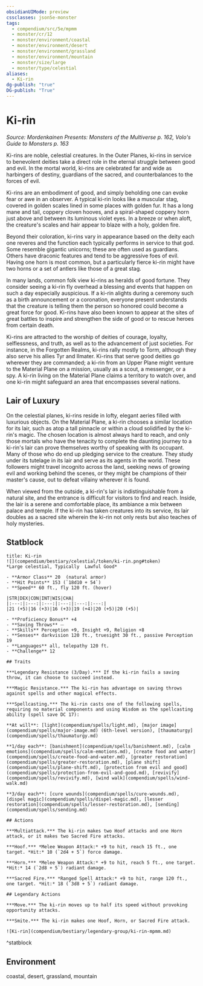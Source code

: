 ```yaml
---
obsidianUIMode: preview
cssclasses: json5e-monster
tags:
  - compendium/src/5e/mpmm
  - monster/cr/12
  - monster/environment/coastal
  - monster/environment/desert
  - monster/environment/grassland
  - monster/environment/mountain
  - monster/size/large
  - monster/type/celestial
aliases:
  - Ki-rin
dg-publish: "true"
DG-publish: "True"
---
```

# Ki-rin
*Source: Mordenkainen Presents: Monsters of the Multiverse p. 162, Volo's Guide to Monsters p. 163*  

Ki-rins are noble, celestial creatures. In the Outer Planes, ki-rins in service to benevolent deities take a direct role in the eternal struggle between good and evil. In the mortal world, ki-rins are celebrated far and wide as harbingers of destiny, guardians of the sacred, and counterbalances to the forces of evil.

Ki-rins are an embodiment of good, and simply beholding one can evoke fear or awe in an observer. A typical ki-rin looks like a muscular stag, covered in golden scales lined in some places with golden fur. It has a long mane and tail, coppery cloven hooves, and a spiral-shaped coppery horn just above and between its luminous violet eyes. In a breeze or when aloft, the creature's scales and hair appear to blaze with a holy, golden fire.

Beyond their coloration, ki-rins vary in appearance based on the deity each one reveres and the function each typically performs in service to that god. Some resemble gigantic unicorns; these are often used as guardians. Others have draconic features and tend to be aggressive foes of evil. Having one horn is most common, but a particularly fierce ki-rin might have two horns or a set of antlers like those of a great stag.

In many lands, common folk view ki-rins as heralds of good fortune. They consider seeing a ki-rin fly overhead a blessing and events that happen on such a day especially auspicious. If a ki-rin alights during a ceremony such as a birth announcement or a coronation, everyone present understands that the creature is telling them the person so honored could become a great force for good. Ki-rins have also been known to appear at the sites of great battles to inspire and strengthen the side of good or to rescue heroes from certain death.

Ki-rins are attracted to the worship of deities of courage, loyalty, selflessness, and truth, as well as to the advancement of just societies. For instance, in the Forgotten Realms, ki-rins rally mostly to Torm, although they also serve his allies Tyr and Ilmater. Ki-rins that serve good deities go wherever they are commanded; a ki-rin from an Upper Plane might venture to the Material Plane on a mission, usually as a scout, a messenger, or a spy. A ki-rin living on the Material Plane claims a territory to watch over, and one ki-rin might safeguard an area that encompasses several nations.

## Lair of Luxury

On the celestial planes, ki-rins reside in lofty, elegant aeries filled with luxurious objects. On the Material Plane, a ki-rin chooses a similar location for its lair, such as atop a tall pinnacle or within a cloud solidified by the ki-rin's magic. The chosen location is almost always hard to reach, and only those mortals who have the tenacity to complete the daunting journey to a ki-rin's lair can prove themselves worthy of speaking with its occupant. Many of those who do end up pledging service to the creature. They study under its tutelage in its lair and serve as its agents in the world. These followers might travel incognito across the land, seeking news of growing evil and working behind the scenes, or they might be champions of their master's cause, out to defeat villainy wherever it is found.

When viewed from the outside, a ki-rin's lair is indistinguishable from a natural site, and the entrance is difficult for visitors to find and reach. Inside, the lair is a serene and comfortable place, its ambiance a mix between palace and temple. If the ki-rin has taken creatures into its service, its lair doubles as a sacred site wherein the ki-rin not only rests but also teaches of holy mysteries.

## Statblock

```ad-statblock
title: Ki-rin
![](compendium/bestiary/celestial/token/ki-rin.png#token)
*Large celestial, Typically  Lawful Good*

- **Armor Class** 20  (natural armor)
- **Hit Points** 153 (`18d10 + 54`)
- **Speed** 60 ft., fly 120 ft. (hover)

|STR|DEX|CON|INT|WIS|CHA|
|:---:|:---:|:---:|:---:|:---:|:---:|
|21 (+5)|16 (+3)|16 (+3)|19 (+4)|20 (+5)|20 (+5)|

- **Proficiency Bonus** +4
- **Saving Throws** ⏤
- **Skills** Perception +9, Insight +9, Religion +8
- **Senses** darkvision 120 ft., truesight 30 ft., passive Perception 19
- **Languages** all, telepathy 120 ft.
- **Challenge** 12

## Traits

***Legendary Resistance (3/Day).*** If the ki-rin fails a saving throw, it can choose to succeed instead.

***Magic Resistance.*** The ki-rin has advantage on saving throws against spells and other magical effects.

***Spellcasting.*** The ki-rin casts one of the following spells, requiring no material components and using Wisdom as the spellcasting ability (spell save DC 17):

**At will**: [light](compendium/spells/light.md), [major image](compendium/spells/major-image.md) (6th-level version), [thaumaturgy](compendium/spells/thaumaturgy.md)

**1/day each**: [banishment](compendium/spells/banishment.md), [calm emotions](compendium/spells/calm-emotions.md), [create food and water](compendium/spells/create-food-and-water.md), [greater restoration](compendium/spells/greater-restoration.md), [plane shift](compendium/spells/plane-shift.md), [protection from evil and good](compendium/spells/protection-from-evil-and-good.md), [revivify](compendium/spells/revivify.md), [wind walk](compendium/spells/wind-walk.md)

**3/day each**: [cure wounds](compendium/spells/cure-wounds.md), [dispel magic](compendium/spells/dispel-magic.md), [lesser restoration](compendium/spells/lesser-restoration.md), [sending](compendium/spells/sending.md)

## Actions

***Multiattack.*** The ki-rin makes two Hoof attacks and one Horn attack, or it makes two Sacred Fire attacks.

***Hoof.*** *Melee Weapon Attack:* +9 to hit, reach 15 ft., one target. *Hit:* 10 (`2d4 + 5`) force damage.

***Horn.*** *Melee Weapon Attack:* +9 to hit, reach 5 ft., one target. *Hit:* 14 (`2d8 + 5`) radiant damage.

***Sacred Fire.*** *Ranged Spell Attack:* +9 to hit, range 120 ft., one target. *Hit:* 18 (`3d8 + 5`) radiant damage.

## Legendary Actions

***Move.*** The ki-rin moves up to half its speed without provoking opportunity attacks.

***Smite.*** The ki-rin makes one Hoof, Horn, or Sacred Fire attack.

![Ki-rin](compendium/bestiary/legendary-group/ki-rin-mpmm.md)
```
^statblock

## Environment

coastal, desert, grassland, mountain